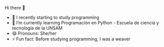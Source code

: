 Hi there 👋

- 👯 I recently starting to study programming
- 🌱 I’m currently learning Programación en Python - Escuela de ciencia y tecnología de la UNSAM
- 😄 Pronouns: She/her
- ⚡ Fun fact: Before studying programming, I was a weaver 


